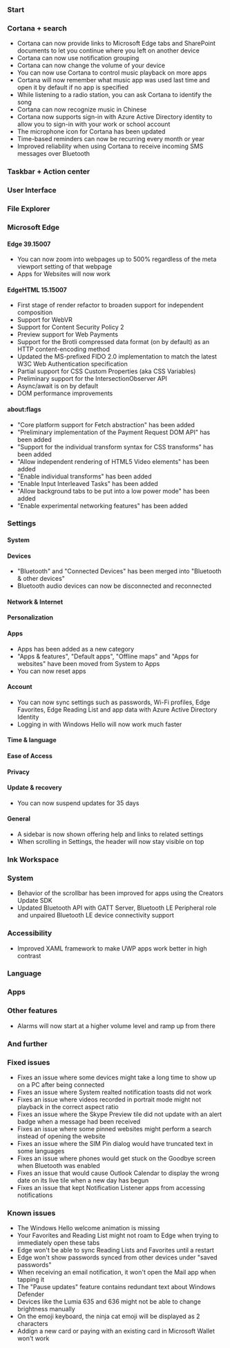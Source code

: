 ### Start

### Cortana + search
- Cortana can now provide links to Microsoft Edge tabs and SharePoint documents to let you continue where you left on another device
- Cortana can now use notification grouping
- Cortana can now change the volume of your device
- You can now use Cortana to control music playback on more apps
- Cortana will now remember what music app was used last time and open it by default if no app is specified
- While listening to a radio station, you can ask Cortana to identify the song
- Cortana can now recognize music in Chinese
- Cortana now supports sign-in with Azure Active Directory identity to allow you to sign-in with your work or school account
- The microphone icon for Cortana has been updated
- Time-based reminders can now be recurring every month or year
- Improved reliability when using Cortana to receive incoming SMS messages over Bluetooth

### Taskbar + Action center

### User Interface

### File Explorer

### Microsoft Edge
#### Edge 39.15007
- You can now zoom into webpages up to 500% regardless of the meta viewport setting of that webpage
- Apps for Websites will now work

#### EdgeHTML 15.15007
- First stage of render refactor to broaden support for independent composition
- Support for WebVR
- Support for Content Security Policy 2
- Preview support for Web Payments
- Support for the Brotli compressed data format (on by default) as an HTTP content-encoding method
- Updated the MS-prefixed FIDO 2.0 implementation to match the latest W3C Web Authentication specification
- Partial support for CSS Custom Properties (aka CSS Variables)
- Preliminary support for the IntersectionObserver API
- Async/await is on by default
- DOM performance improvements

#### about:flags
- "Core platform support for Fetch abstraction" has been added
- "Preliminary implementation of the Payment Request DOM API" has been added
- "Support for the individual transform syntax for CSS transforms" has been added
- "Allow independent rendering of HTML5 Video elements" has been added
- "Enable individual transforms" has been added
- "Enable Input Interleaved Tasks" has been added
- "Allow background tabs to be put into a low power mode" has been added
- "Enable experimental networking features" has been added

### Settings
#### System

#### Devices
- "Bluetooth" and "Connected Devices" has been merged into "Bluetooth & other devices"
- Bluetooth audio devices can now be disconnected and reconnected

#### Network & Internet

#### Personalization

#### Apps
- Apps has been added as a new category
- "Apps & features", "Default apps", "Offline maps" and "Apps for websites" have been moved from System to Apps
- You can now reset apps

#### Account
- You can now sync settings such as passwords, Wi-Fi profiles, Edge Favorites, Edge Reading List and app data with Azure Active Directory Identity
- Logging in with Windows Hello will now work much faster

#### Time & language

#### Ease of Access

#### Privacy

#### Update & recovery
- You can now suspend updates for 35 days

#### General
- A sidebar is now shown offering help and links to related settings
- When scrolling in Settings, the header will now stay visible on top

### Ink Workspace

### System
- Behavior of the scrollbar has been improved for apps using the Creators Update SDK
- Updated Bluetooth API with GATT Server, Bluetooth LE Peripheral role and unpaired Bluetooth LE device connectivity support

### Accessibility
- Improved XAML framework to make UWP apps work better in high contrast

### Language

### Apps

### Other features
- Alarms will now start at a higher volume level and ramp up from there

### And further

### Fixed issues
- Fixes an issue where some devices might take a long time to show up on a PC after being connected
- Fixes an issue where System realted notification toasts did not work
- Fixes an issue where videos recorded in portrait mode might not playback in the correct aspect ratio
- Fixes an issue where the Skype Preview tile did not update with an alert badge when a message had been received
- Fixes an issue where some pinned websites might perform a search instead of opening the website
- Fixes an issue where the SIM Pin dialog would have truncated text in some languages
- Fixes an issue where phones would get stuck on the Goodbye screen when Bluetooth was enabled
- Fixes an issue that would cause Outlook Calendar to display the wrong date on its live tile when a new day has begun
- Fixes an issue that kept Notification Listener apps from accessing notifications

### Known issues
- The Windows Hello welcome animation is missing
- Your Favorites and Reading List might not roam to Edge when trying to immediately open these tabs
- Edge won't be able to sync Reading Lists and Favorites until a restart
- Edge won't show passwords synced from other devices under "saved passwords"
- When receiving an email notification, it won't open the Mail app when tapping it
- The "Pause updates" feature contains redundant text about Windows Defender
- Devices like the Lumia 635 and 636 might not be able to change brightness manually
- On the emoji keyboard, the ninja cat emoji will be displayed as 2 characters
- Addign a new card or paying with an existing card in Microsoft Wallet won't work